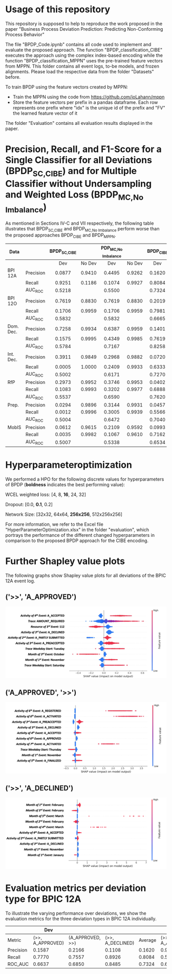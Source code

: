 # Usage of this repository
This repository is supposed to help to reproduce the work proposed in the paper "Business Process Deviation Prediction: Predicting Non-Conforming Process Behavior"

The file "BPDP_Code.ipynb" contains all code used to implement and evaluate the proposed approach. The function "BPDP_classification_CIBE" executes the approach using the complex index-based encoding while the function "BPDP_classification_MPPN" uses the pre-trained feature vectors from MPPN. This folder contains all event logs, to-be models, and frozen alignments. Please load the respective data from the folder "Datasets" before. 

To train BPDP using the feature vectors created by MPPN:
- Train the MPPN using the code from https://github.com/joLahann/mppn
- Store the feature vectors per prefix in a pandas dataframe. Each row represents one prefix where "idx" is the unique id of the prefix and "FV" the learned feature vector of it

The folder "Evaluation" contains all evaluation results displayed in the paper. 

# Precision, Recall, and F1-Score for a Single Classifier for all Deviations (BPDP<sub>SC,CIBE</sub>) and for Multiple Classifier without Undersampling and Weighted Loss (BPDP<sub>MC,No Imbalance</sub>)
As mentioned in Sections IV-C and VII respectively, the following table illustrates that BPDP<sub>SC,CIBE</sub> and BPDP<sub>MC,No Imbalance</sub> perform worse than the proposed approaches BPDP<sub>CIBE</sub> and BPDP<sub>MPPN</sub>.

| Data      |           | BPDP<sub>SC,CIBE</sub> |        | PDP<sub>MC,No Imbalance</sub> |        | BPDP<sub>CIBE</sub> |        | BPDP<sub>MPPN</sub> |        |
|-----------|-----------|:----------------------:|:------:|:--------------------------:|:------:|:------------------------:|:------:|:------------------------:|:------:|
|           |           |           Dev          | No Dev |             Dev            | No Dev |            Dev           | No Dev |            Dev           | No Dev |
| BPI   12A | Precision |         0.0877         | 0.9410 |           0.4495           | 0.9262 |          0.1620          | 0.9669 |          0.1405          | 0.9480 |
|           | Recall    |         0.9251         | 0.1186 |           0.1074           | 0.9927 |          0.8084          | 0.6563 |          0.6636          | 0.5733 |
|           | AUC<sub>ROC</sub>   |         0.5218         |        |           0.5500           |        |          0.7324          |        |          0.6185          |        |
|  BPI 12O  | Precision |         0.7619         | 0.8830 |           0.7619           | 0.8830 |          0.2019          | 0.9625 |          0.1798          | 0.9652 |
|           | Recall    |         0.1706         | 0.9959 |           0.1706           | 0.9959 |          0.7981          | 0.5348 |          0.8089          | 0.4588 |
|           | AUC<sub>ROC</sub>   |         0.5832         |        |           0.5832           |        |          0.6665          |        |          0.6339          |        |
| Dom. Dec. | Precision |         0.7258         | 0.9934 |           0.6387           | 0.9959 |          0.1401          | 0.9982 |          0.0314          | 0.9980 |
|           | Recall    |         0.1575         | 0.9995 |           0.4349           | 0.9985 |          0.7619          | 0.8897 |          0.6459          | 0.7876 |
|           | AUC<sub>ROC</sub>   |         0.5784         |        |           0.7167           |        |          0.8258          |        |          0.7168          |        |
| Int. Dec. | Precision |         0.3911         | 0.9849 |           0.2968           | 0.9882 |          0.0720          | 0.9938 |          0.0741          | 0.9973 |
|           | Recall    |         0.0005         | 1.0000 |           0.2409           | 0.9933 |          0.6333          | 0.8223 |          0.6239          | 0.8456 |
|           | AUC<sub>ROC</sub>   |         0.5002         |        |           0.6171           |        |          0.7270          |        |          0.7348          |        |
|    RfP    | Precision |         0.2973         | 0.9952 |           0.3746           | 0.9953 |          0.0402          | 0.9979 |          0.0291          | 0.9985 |
|           | Recall    |         0.1083         | 0.9993 |           0.3202           | 0.9977 |          0.6888          | 0.8353 |          0.6486          | 0.8180 |
|           | AUC<sub>ROC</sub>   |         0.5537         |        |           0.6590           |        |          0.7620          |        |          0.7333          |        |
|   Prep.   | Precision |         0.0294         | 0.9896 |           0.3144           | 0.9931 |          0.0457          | 0.9969 |          0.0270          | 0.9971 |
|           | Recall    |         0.0012         | 0.9996 |           0.3005           | 0.9939 |          0.5566          | 0.8514 |          0.5511          | 0.7664 |
|           | AUC<sub>ROC</sub>   |         0.5004         |        |           0.6472           |        |          0.7040          |        |          0.6587          |        |
|   MobIS   | Precision |         0.0612         | 0.9615 |           0.2109           | 0.9592 |          0.0993          | 0.9748 |          0.0956          | 0.9971 |
|           | Recall    |         0.0035         | 0.9982 |           0.1067           | 0.9610 |          0.7162          | 0.5906 |          0.5644          | 0.7391 |
|           | AUC<sub>ROC</sub>   |         0.5007         |        |           0.5338           |        |          0.6534          |        |          0.6518          |        |


# Hyperparameteroptimization
We performed a HPO for the following discrete values for hyperparameters of BPDP (**boldness** indicates the best performing value):

WCEL weighted loss: [4, 8, **16**, 24, 32]

Dropout: [0.0, **0.1**, 0.2]

Network Size: [32x32, 64x64, **256x256**, 512x256x256]

For more information, we refer to the Excel file "HyperParameterOptimization.xlsx" in the folder "evaluation", which portrays the performance of the different changed hyperparameters in comparison to the proposed BPDP approach for the CIBE encoding.


# Further Shapley value plots
The following graphs show Shapley value plots for all deviations of the BPIC 12A event log. 

## ('>>', 'A_APPROVED')
![plot](./Evaluation/Shapley_Values/ShapValues_12A_Model_A_APPROVED.png)

## ('A_APPROVED', '>>')
![plot](./Evaluation/Shapley_Values/ShapValues_12A_Log_A_APPROVED.png)

## ('>>', 'A_DECLINED')
![plot](./Evaluation/Shapley_Values/ShapValues_12A_Model_A_DECLINED.png)

# Evaluation metrics per deviation type for BPIC 12A

To illustrate the varying performance over deviations, we show the evaluation metrics for the three deviation types in BPIC 12A individually.

|           | Dev                                                           |||| No Dev                                                        ||||
|-----------|------------------|------------------|------------------|---------|------------------|------------------|------------------|---------|
|Metric     | (>>, A_APPROVED) | (A_APPROVED, >>) | (>>, A_DECLINED) | Average | (>>, A_APPROVED) | (A_APPROVED, >>) | (>>, A_DECLINED) | Average |
| Precision | 0.1587           | 0.2166           | 0.1108           | 0.1620  | 0.9576           | 0.9468           | 0.9964           | 0.9669  |
| Recall    | 0.7770           | 0.7557           | 0.8926           | 0.8084  | 0.5503           | 0.6143           | 0.8043           | 0.6563  |
| ROC_AUC   | 0.6637           | 0.6850           | 0.8485           | 0.7324  | 0.6637           | 0.6850           | 0.8485           | 0.7324  |
 
